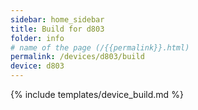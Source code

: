 ```yaml
---
sidebar: home_sidebar
title: Build for d803
folder: info
# name of the page (/{{permalink}}.html)
permalink: /devices/d803/build
device: d803
---
```

{% include templates/device_build.md %}
